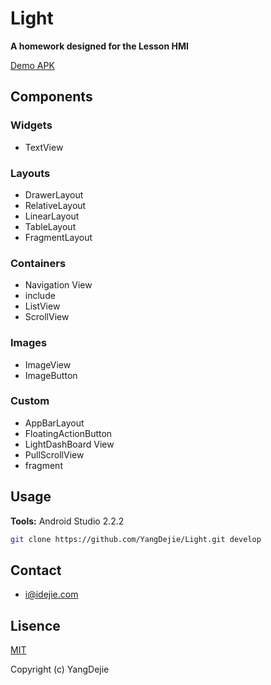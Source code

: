 # Light

**A homework  designed for the Lesson HMI**     

[Demo APK](https://github.com/YangDejie/Light/releases/download/v1.0.0/app-release.apk)

## Components

### Widgets

- TextView

### Layouts

- DrawerLayout
- RelativeLayout
- LinearLayout
- TableLayout
- FragmentLayout

### Containers

- Navigation View
- include
- ListView
- ScrollView

### Images

- ImageView
- ImageButton

### Custom

- AppBarLayout
- FloatingActionButton
- LightDashBoard View
- PullScrollView
- fragment

## Usage

**Tools:** Android Studio 2.2.2

```bash
git clone https://github.com/YangDejie/Light.git develop
```

## Contact

- i@idejie.com

## Lisence

[MIT](https://github.com/YangDejie/Light/blob/develop/LISENCE) 

Copyright  (c) YangDejie

